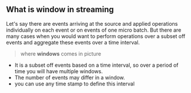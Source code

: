## What is window in streaming
Let's say there are events arriving at the source and applied operations individually on each event or on events of one micro batch. But there are many cases when you would want to perform operations over a subset off events and aggregate these events over a time interval.

> where **windows** comes in picture

 - It is a subset off events based on a time interval, so over a period of time you will have multiple windows.
 - The number of events may differ in a window.
 - you can use any time stamp to define this interval

<!--stackedit_data:
eyJoaXN0b3J5IjpbLTIwNjQxMDIxNDYsNzk5NzM5MTcyLC0yMz
QzODk0MCwtMjA4Mjk1MzI0MCw4OTMxOTA4MjksLTE5NjQyNTc1
MTksLTE3MjAzMzQ5NTksLTEwNTY2NzIxOTIsMTQyMDc5ODU2MS
w4NTczNDUzNDIsMzk5Mzg0MzYsMTk2NjQwMjc3NiwxODYzODg4
OTk3LDc1MjIxMDM3NSwtMjk5NjYxMjY5LC0xNTIyMzQxMjg3LC
00NzQ0NjcxMjEsODU4NjIwNDY0LDc4NzEyNzI1MSwtMTg0NzY5
NjM3N119
-->